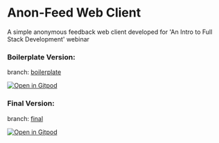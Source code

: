 # Anon-Feed Web Client
A simple anonymous feedback web client developed for 'An Intro to Full Stack Development' webinar

### Boilerplate Version:
branch: [boilerplate](https://github.com/hkandala/anon-feed-client/tree/boilerplate)

[![Open in Gitpod](https://gitpod.io/button/open-in-gitpod.svg)](https://gitpod.io/#https://github.com/hkandala/anon-feed-client/blob/boilerplate/index.html)


### Final Version:
branch: [final](https://github.com/hkandala/anon-feed-client/tree/final)

[![Open in Gitpod](https://gitpod.io/button/open-in-gitpod.svg)](https://gitpod.io/https://github.com/hkandala/anon-feed-client/blob/final/index.html)
